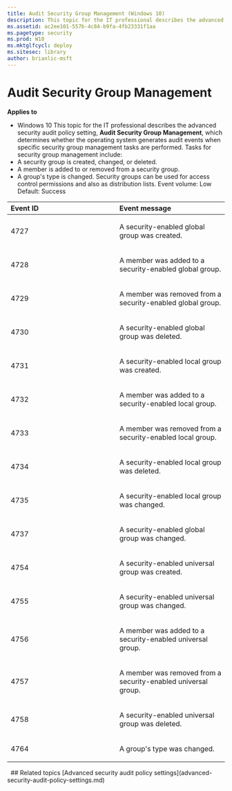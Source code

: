 ```yaml
---
title: Audit Security Group Management (Windows 10)
description: This topic for the IT professional describes the advanced security audit policy setting, Audit Security Group Management, which determines whether the operating system generates audit events when specific security group management tasks are performed.
ms.assetid: ac2ee101-557b-4c84-b9fa-4fb23331f1aa
ms.pagetype: security
ms.prod: W10
ms.mktglfcycl: deploy
ms.sitesec: library
author: brianlic-msft
---
```

# Audit Security Group Management
**Applies to**
-   Windows 10
This topic for the IT professional describes the advanced security audit policy setting, **Audit Security Group Management**, which determines whether the operating system generates audit events when specific security group management tasks are performed.
Tasks for security group management include:
-   A security group is created, changed, or deleted.
-   A member is added to or removed from a security group.
-   A group's type is changed.
Security groups can be used for access control permissions and also as distribution lists.
Event volume: Low
Default: Success
<table>
<colgroup>
<col width="50%" />
<col width="50%" />
</colgroup>
<thead>
<tr class="header">
<th align="left">Event ID</th>
<th align="left">Event message</th>
</tr>
</thead>
<tbody>
<tr class="odd">
<td align="left"><p>4727</p></td>
<td align="left"><p>A security-enabled global group was created.</p></td>
</tr>
<tr class="even">
<td align="left"><p>4728</p></td>
<td align="left"><p>A member was added to a security-enabled global group.</p></td>
</tr>
<tr class="odd">
<td align="left"><p>4729</p></td>
<td align="left"><p>A member was removed from a security-enabled global group.</p></td>
</tr>
<tr class="even">
<td align="left"><p>4730</p></td>
<td align="left"><p>A security-enabled global group was deleted.</p></td>
</tr>
<tr class="odd">
<td align="left"><p>4731</p></td>
<td align="left"><p>A security-enabled local group was created.</p></td>
</tr>
<tr class="even">
<td align="left"><p>4732</p></td>
<td align="left"><p>A member was added to a security-enabled local group.</p></td>
</tr>
<tr class="odd">
<td align="left"><p>4733</p></td>
<td align="left"><p>A member was removed from a security-enabled local group.</p></td>
</tr>
<tr class="even">
<td align="left"><p>4734</p></td>
<td align="left"><p>A security-enabled local group was deleted.</p></td>
</tr>
<tr class="odd">
<td align="left"><p>4735</p></td>
<td align="left"><p>A security-enabled local group was changed.</p></td>
</tr>
<tr class="even">
<td align="left"><p>4737</p></td>
<td align="left"><p>A security-enabled global group was changed.</p></td>
</tr>
<tr class="odd">
<td align="left"><p>4754</p></td>
<td align="left"><p>A security-enabled universal group was created.</p></td>
</tr>
<tr class="even">
<td align="left"><p>4755</p></td>
<td align="left"><p>A security-enabled universal group was changed.</p></td>
</tr>
<tr class="odd">
<td align="left"><p>4756</p></td>
<td align="left"><p>A member was added to a security-enabled universal group.</p></td>
</tr>
<tr class="even">
<td align="left"><p>4757</p></td>
<td align="left"><p>A member was removed from a security-enabled universal group.</p></td>
</tr>
<tr class="odd">
<td align="left"><p>4758</p></td>
<td align="left"><p>A security-enabled universal group was deleted.</p></td>
</tr>
<tr class="even">
<td align="left"><p>4764</p></td>
<td align="left"><p>A group's type was changed.</p></td>
</tr>
</tbody>
</table>
 
## Related topics
[Advanced security audit policy settings](advanced-security-audit-policy-settings.md)
 
 
